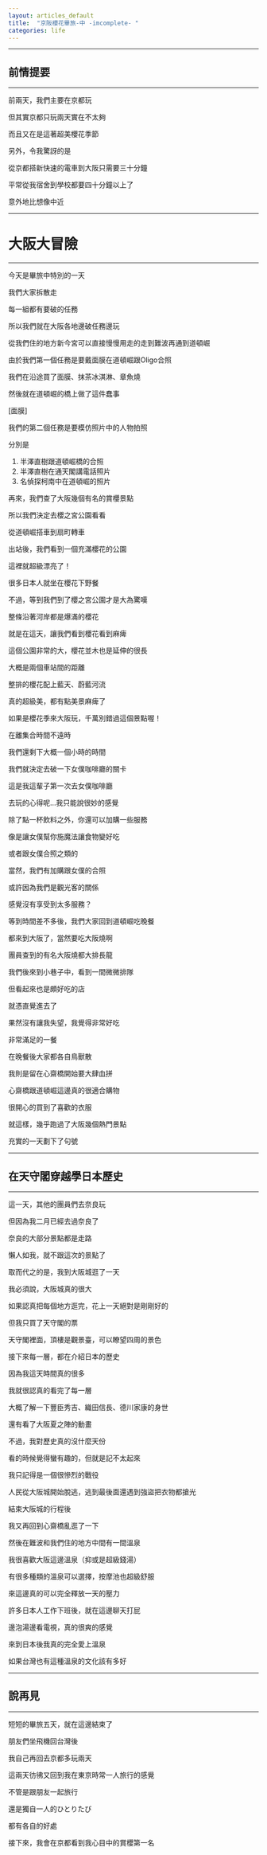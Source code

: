 ```yaml
---
layout: articles_default
title:  "京阪櫻花畢旅-中 -imcomplete- "
categories: life
---
```


---
## 前情提要
---

前兩天，我們主要在京都玩

但其實京都只玩兩天實在不太夠

而且又在是這著超美櫻花季節

另外，令我驚訝的是

從京都搭新快速的電車到大阪只需要三十分鐘

平常從我宿舍到學校都要四十分鐘以上了

意外地比想像中近

---
# 大阪大冒險
---

今天是畢旅中特別的一天

我們大家拆散走

每一組都有要破的任務

所以我們就在大阪各地邊破任務邊玩

從我們住的地方新今宮可以直接慢慢用走的走到難波再通到道頓崛

由於我們第一個任務是要戴面膜在道頓崛跟Oligo合照

我們在沿途買了面膜、抹茶冰淇淋、章魚燒

然後就在道頓崛的橋上做了這件蠢事

[面膜]

我們的第二個任務是要模仿照片中的人物拍照

分別是

1. 半澤直樹跟道頓崛橋的合照
2. 半澤直樹在通天閣講電話照片
3. 名偵探柯南中在道頓崛的照片

再來，我們查了大阪幾個有名的賞櫻景點

所以我們決定去櫻之宮公園看看

從道頓崛搭車到扇町轉車

出站後，我們看到一個充滿櫻花的公園

這裡就超級漂亮了！

很多日本人就坐在櫻花下野餐


不過，等到我們到了櫻之宮公園才是大為驚嘆

整條沿著河岸都是爆滿的櫻花

就是在這天，讓我們看到櫻花看到麻痺

這個公園非常的大，櫻花並木也是延伸的很長

大概是兩個車站間的距離

整排的櫻花配上藍天、蔚藍河流

真的超級美，都有點美景麻痺了

如果是櫻花季來大阪玩，千萬別錯過這個景點喔！


在離集合時間不遠時

我們還剩下大概一個小時的時間

我們就決定去破一下女僕咖啡廳的關卡

這是我這輩子第一次去女僕咖啡廳

去玩的心得呢...我只能說很妙的感覺

除了點一杯飲料之外，你還可以加購一些服務

像是讓女僕幫你施魔法讓食物變好吃

或者跟女僕合照之類的

當然，我們有加購跟女僕的合照

或許因為我們是觀光客的關係

感覺沒有享受到太多服務？



等到時間差不多後，我們大家回到道頓崛吃晚餐

都來到大阪了，當然要吃大阪燒啊

團員查到的有名大阪燒都大排長龍

我們後來到小巷子中，看到一間微微排隊

但看起來也是頗好吃的店

就憑直覺進去了

果然沒有讓我失望，我覺得非常好吃

非常滿足的一餐

在晚餐後大家都各自鳥獸散

我則是留在心齋橋開始要大肆血拼

心齋橋跟道頓崛這邊真的很適合購物

很開心的買到了喜歡的衣服

就這樣，幾乎跑過了大阪幾個熱門景點

充實的一天劃下了句號

---
## 在天守閣穿越學日本歷史
---

這一天，其他的團員們去奈良玩

但因為我二月已經去過奈良了

奈良的大部分景點都是走路

懶人如我，就不跟這次的景點了

取而代之的是，我到大阪城逛了一天

我必須說，大阪城真的很大

如果認真把每個地方逛完，花上一天絕對是剛剛好的

但我只買了天守閣的票

天守閣裡面，頂樓是觀景臺，可以瞭望四周的景色


接下來每一層，都在介紹日本的歷史

因為我這天時間真的很多

我就很認真的看完了每一層

大概了解一下豐臣秀吉、織田信長、德川家康的身世

還有看了大阪夏之陣的動畫

不過，我對歷史真的沒什麼天份

看的時候覺得蠻有趣的，但就是記不太起來

我只記得是一個很慘烈的戰役

人民從大阪城開始脫逃，逃到最後面還遇到強盜把衣物都搶光

結束大阪城的行程後

我又再回到心齋橋亂逛了一下

然後在難波和我們住的地方中間有一間溫泉

我很喜歡大阪這邊溫泉（抑或是超級錢湯）

有很多種類的溫泉可以選擇，按摩池也超級舒服

來這邊真的可以完全釋放一天的壓力

許多日本人工作下班後，就在這邊聊天打屁

邊泡湯邊看電視，真的很爽的感覺

來到日本後我真的完全愛上溫泉

如果台灣也有這種溫泉的文化該有多好

---
## 說再見
---

短短的畢旅五天，就在這邊結束了

朋友們坐飛機回台灣後

我自己再回去京都多玩兩天

這兩天彷彿又回到我在東京時常一人旅行的感覺

不管是跟朋友一起旅行

還是獨自一人的ひとりたび

都有各自的好處

接下來，我會在京都看到我心目中的賞櫻第一名

















